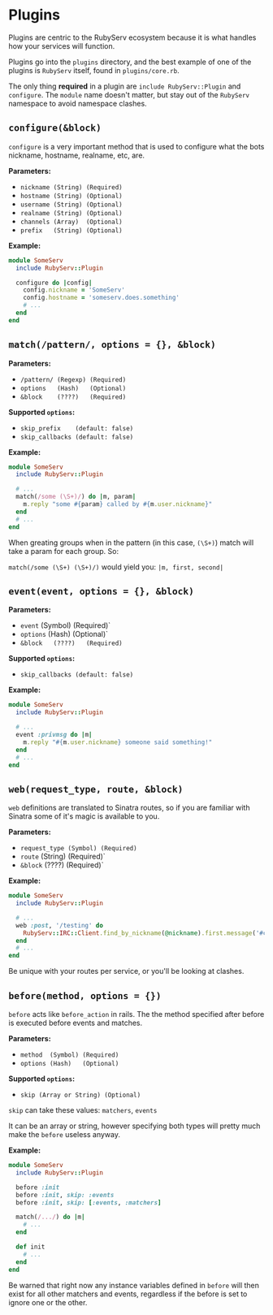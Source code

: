 # Plugins

Plugins are centric to the RubyServ ecosystem because it is what handles how your services will function.

Plugins go into the `plugins` directory, and the best example of one of the plugins is `RubyServ` itself, found in `plugins/core.rb`.

The only thing **required** in a plugin are `include RubyServ::Plugin` and `configure`. The `module` name doesn't matter, but stay out of the `RubyServ` namespace to avoid namespace clashes.

## `configure(&block)`

`configure` is a very important method that is used to configure what the bots nickname, hostname, realname, etc, are.

**Parameters:**

* `nickname (String) (Required)`
* `hostname (String) (Optional)`
* `username (String) (Optional)`
* `realname (String) (Optional)`
* `channels (Array)  (Optional)`
* `prefix   (String) (Optional)`

**Example:**

```ruby
module SomeServ
  include RubyServ::Plugin

  configure do |config|
    config.nickname = 'SomeServ'
    config.hostname = 'someserv.does.something'
    # ...
  end
end
```

## `match(/pattern/, options = {}, &block)`

**Parameters:**

* `/pattern/ (Regexp) (Required)`
* `options   (Hash)   (Optional)`
* `&block    (????)   (Required)`

**Supported `options`:**

* `skip_prefix    (default: false)`
* `skip_callbacks (default: false)`

**Example:**

```ruby
module SomeServ
  include RubyServ::Plugin

  # ...
  match(/some (\S+)/) do |m, param|
    m.reply "some #{param} called by #{m.user.nickname}"
  end
  # ...
end
```

When greating groups when in the pattern (in this case, `(\S+)`) match will take a param for each group. So:

`match(/some (\S+) (\S+)/)` would yield you: `|m, first, second|`

## `event(event, options = {}, &block)`

**Parameters:**

* `event`   (Symbol) (Required)`
* `options` (Hash)   (Optional)`
* `&block   (????)   (Required)`

**Supported `options`:**

* `skip_callbacks (default: false)`

**Example:**

```ruby
module SomeServ
  include RubyServ::Plugin

  # ...
  event :privmsg do |m|
    m.reply "#{m.user.nickname} someone said something!"
  end
  # ...
end
```

## `web(request_type, route, &block)`

`web` definitions are translated to Sinatra routes, so if you are familiar with Sinatra some of it's magic is available to you.

**Parameters:**

* `request_type (Symbol) (Required)`
* `route`       (String) (Required)`
* `&block`      (????)   (Required)`

**Example:**

```ruby
module SomeServ
  include RubyServ::Plugin

  # ...
  web :post, '/testing' do
    RubyServ::IRC::Client.find_by_nickname(@nickname).first.message('#channel', 'there was a POST to /testing!')
  end
  # ...
end
```

Be unique with your routes per service, or you'll be looking at clashes.

## `before(method, options = {})`

`before` acts like `before_action` in rails. The the method specified after before is executed before events and matches.

**Parameters:**

* `method  (Symbol) (Required)`
* `options (Hash)   (Optional)`

**Supported `options`:**

* `skip (Array or String) (Optional)`

`skip` can take these values: `matchers`, `events`

It can be an array or string, however specifying both types will pretty much make the `before` useless anyway.

**Example:**

```ruby
module SomeServ
  include RubyServ::Plugin

  before :init
  before :init, skip: :events
  before :init, skip: [:events, :matchers]

  match(/.../) do |m|
    # ...
  end

  def init
    # ...
  end
end
```

Be warned that right now any instance variables defined in `before` will then exist for all other matchers and events, regardless if the before is set to ignore one or the other.
